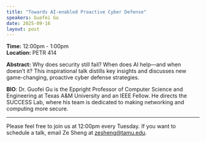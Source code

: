 ```yaml
---
title: "Towards AI-enabled Proactive Cyber Defense"
speakers: Guofei Gu
date: 2025-09-16
layout: post
---
```


**Time:** 12:00pm - 1:00pm  
**Location:** PETR 414

**Abstract:** Why does security still fail? When does AI help—and when doesn’t it? 
This inspirational talk distills key insights and discusses new game-changing, proactive cyber defense strategies. 

**BIO**: Dr. Guofei Gu is the Eppright Professor of Computer Science and Engineering at Texas A&M University and an IEEE Fellow. He directs the SUCCESS Lab, where his team is dedicated to making networking and computing more secure.

---

Please feel free to join us at 12:00pm every Tuesday. If you want to schedule a talk, email Ze Sheng at zesheng@tamu.edu. 